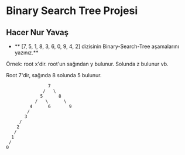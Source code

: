 # Binary Search Tree Projesi

## Hacer Nur Yavaş

- ** [7, 5, 1, 8, 3, 6, 0, 9, 4, 2] dizisinin Binary-Search-Tree aşamalarını yazınız.**

Örnek: root x'dir. root'un sağından y bulunur. Solunda z bulunur vb.

Root 7'dir, sağında 8 solunda 5 bulunur.

                    7
                  /   \
                 5      8
               /   \      \
             4      6       9 
            /
           3 
         /
        2
       / 
      1
     /
    0




